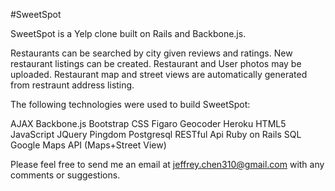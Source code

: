 #SweetSpot

SweetSpot is a Yelp clone built on Rails and Backbone.js.

Restaurants can be searched by city given reviews and ratings. New restaurant listings can be created. Restaurant and User photos may be uploaded. Restaurant map and street views are automatically generated from restraunt address listing.

The following technologies were used to build SweetSpot:

AJAX
Backbone.js
Bootstrap
CSS
Figaro
Geocoder
Heroku 
HTML5 
JavaScript 
JQuery
Pingdom 
Postgresql 
RESTful Api 
Ruby on Rails 
SQL 
Google Maps API (Maps+Street View)

Please feel free to send me an email at jeffrey.chen310@gmail.com with any comments or suggestions.
